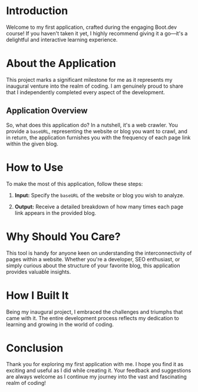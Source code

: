 # Introduction
Welcome to my first application, crafted during the engaging Boot.dev course! If you haven't taken it yet, I highly recommend giving it a go—it's a delightful and interactive learning experience.

# About the Application
This project marks a significant milestone for me as it represents my inaugural venture into the realm of coding. I am genuinely proud to share that I independently completed every aspect of the development.

## Application Overview
So, what does this application do? In a nutshell, it's a web crawler. You provide a `baseURL`, representing the website or blog you want to crawl, and in return, the application furnishes you with the frequency of each page link within the given blog.

# How to Use
To make the most of this application, follow these steps:

1. **Input:** Specify the `baseURL` of the website or blog you wish to analyze.

2. **Output:** Receive a detailed breakdown of how many times each page link appears in the provided blog.

# Why Should You Care?
This tool is handy for anyone keen on understanding the interconnectivity of pages within a website. Whether you're a developer, SEO enthusiast, or simply curious about the structure of your favorite blog, this application provides valuable insights.

# How I Built It
Being my inaugural project, I embraced the challenges and triumphs that came with it. The entire development process reflects my dedication to learning and growing in the world of coding.

# Conclusion
Thank you for exploring my first application with me. I hope you find it as exciting and useful as I did while creating it. Your feedback and suggestions are always welcome as I continue my journey into the vast and fascinating realm of coding!
